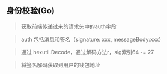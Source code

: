 ## 身份校验(Go)

> 获取前端传递过来的请求头中的auth字段

> auth 包括消息和签名（signature: xxx, messageBody:xxx）

> 通过 hexutil.Decode，通过解码方法r，sig索引64 -= 27

> 将签名解码获取到用户的钱包地址

